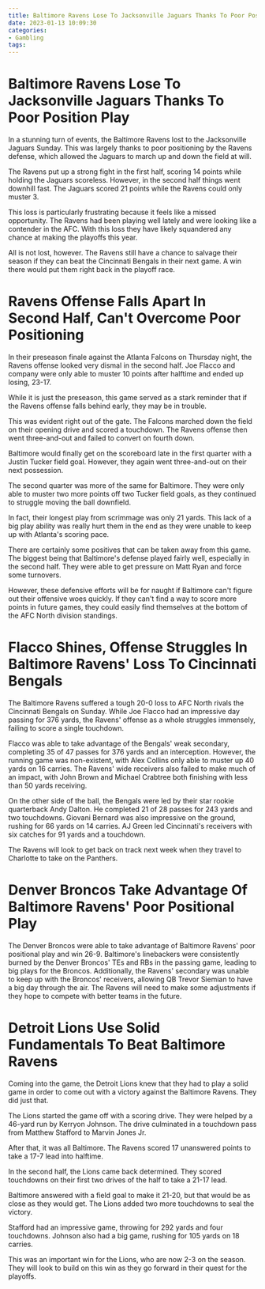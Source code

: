 ```yaml
---
title: Baltimore Ravens Lose To Jacksonville Jaguars Thanks To Poor Position Play
date: 2023-01-13 10:09:30
categories:
- Gambling
tags:
---
```



#  Baltimore Ravens Lose To Jacksonville Jaguars Thanks To Poor Position Play

In a stunning turn of events, the Baltimore Ravens lost to the Jacksonville Jaguars Sunday. This was largely thanks to poor positioning by the Ravens defense, which allowed the Jaguars to march up and down the field at will.

The Ravens put up a strong fight in the first half, scoring 14 points while holding the Jaguars scoreless. However, in the second half things went downhill fast. The Jaguars scored 21 points while the Ravens could only muster 3.

This loss is particularly frustrating because it feels like a missed opportunity. The Ravens had been playing well lately and were looking like a contender in the AFC. With this loss they have likely squandered any chance at making the playoffs this year.

All is not lost, however. The Ravens still have a chance to salvage their season if they can beat the Cincinnati Bengals in their next game. A win there would put them right back in the playoff race.

#  Ravens Offense Falls Apart In Second Half, Can't Overcome Poor Positioning

In their preseason finale against the Atlanta Falcons on Thursday night, the Ravens offense looked very dismal in the second half. Joe Flacco and company were only able to muster 10 points after halftime and ended up losing, 23-17.

While it is just the preseason, this game served as a stark reminder that if the Ravens offense falls behind early, they may be in trouble.

This was evident right out of the gate. The Falcons marched down the field on their opening drive and scored a touchdown. The Ravens offense then went three-and-out and failed to convert on fourth down.

Baltimore would finally get on the scoreboard late in the first quarter with a Justin Tucker field goal. However, they again went three-and-out on their next possession.

The second quarter was more of the same for Baltimore. They were only able to muster two more points off two Tucker field goals, as they continued to struggle moving the ball downfield.

In fact, their longest play from scrimmage was only 21 yards. This lack of a big play ability was really hurt them in the end as they were unable to keep up with Atlanta's scoring pace.

There are certainly some positives that can be taken away from this game. The biggest being that Baltimore's defense played fairly well, especially in the second half. They were able to get pressure on Matt Ryan and force some turnovers.

However, these defensive efforts will be for naught if Baltimore can't figure out their offensive woes quickly. If they can't find a way to score more points in future games, they could easily find themselves at the bottom of the AFC North division standings.

#  Flacco Shines, Offense Struggles In Baltimore Ravens' Loss To Cincinnati Bengals

The Baltimore Ravens suffered a tough 20-0 loss to AFC North rivals the Cincinnati Bengals on Sunday. While Joe Flacco had an impressive day passing for 376 yards, the Ravens' offense as a whole struggles immensely, failing to score a single touchdown.

Flacco was able to take advantage of the Bengals' weak secondary, completing 35 of 47 passes for 376 yards and an interception. However, the running game was non-existent, with Alex Collins only able to muster up 40 yards on 16 carries. The Ravens' wide receivers also failed to make much of an impact, with John Brown and Michael Crabtree both finishing with less than 50 yards receiving.

On the other side of the ball, the Bengals were led by their star rookie quarterback Andy Dalton. He completed 21 of 28 passes for 243 yards and two touchdowns. Giovani Bernard was also impressive on the ground, rushing for 66 yards on 14 carries. AJ Green led Cincinnati's receivers with six catches for 91 yards and a touchdown.

The Ravens will look to get back on track next week when they travel to Charlotte to take on the Panthers.

#  Denver Broncos Take Advantage Of Baltimore Ravens' Poor Positional Play

The Denver Broncos were able to take advantage of Baltimore Ravens' poor positional play and win 26-9. Baltimore's linebackers were consistently burned by the Denver Broncos' TEs and RBs in the passing game, leading to big plays for the Broncos. Additionally, the Ravens' secondary was unable to keep up with the Broncos' receivers, allowing QB Trevor Siemian to have a big day through the air. The Ravens will need to make some adjustments if they hope to compete with better teams in the future.

#  Detroit Lions Use Solid Fundamentals To Beat Baltimore Ravens

Coming into the game, the Detroit Lions knew that they had to play a solid game in order to come out with a victory against the Baltimore Ravens. They did just that.

The Lions started the game off with a scoring drive. They were helped by a 46-yard run by Kerryon Johnson. The drive culminated in a touchdown pass from Matthew Stafford to Marvin Jones Jr.

After that, it was all Baltimore. The Ravens scored 17 unanswered points to take a 17-7 lead into halftime.

In the second half, the Lions came back determined. They scored touchdowns on their first two drives of the half to take a 21-17 lead.

Baltimore answered with a field goal to make it 21-20, but that would be as close as they would get. The Lions added two more touchdowns to seal the victory.

Stafford had an impressive game, throwing for 292 yards and four touchdowns. Johnson also had a big game, rushing for 105 yards on 18 carries.

This was an important win for the Lions, who are now 2-3 on the season. They will look to build on this win as they go forward in their quest for the playoffs.